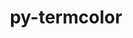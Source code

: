 ---
title: "py-termcolor"
layout: cache
categories: [package, develop]
meta: {"versions": ["1.1.0"], "compilers": ["apple-clang@=15.0.0", "gcc@=11.4.0"], "oss": ["ubuntu22.04", "ventura"], "platforms": ["darwin", "linux"], "targets": ["aarch64", "neoverse_v1", "x86_64_v3"], "stacks": ["e4s", "e4s-neoverse_v1", "ml-darwin-aarch64-mps", "ml-linux-x86_64-cpu", "ml-linux-x86_64-cuda", "ml-linux-x86_64-rocm", "root"], "num_specs": 55, "num_specs_by_stack": {"ml-darwin-aarch64-mps": 2, "root": 55, "e4s-neoverse_v1": 2, "e4s": 4, "ml-linux-x86_64-rocm": 6, "ml-linux-x86_64-cpu": 6, "ml-linux-x86_64-cuda": 6}}
spec_details: [{"hash": "nn6a22a7vp3t4iylvzrj2xbqh6touhky", "compiler": "apple-clang@=15.0.0", "versions": ["1.1.0"], "os": "ventura", "platform": "darwin", "target": "aarch64", "variants": ["build_system=python_pip"], "stacks": ["ml-darwin-aarch64-mps", "root"], "size": "-", "tarball": "https://binaries.spack.io/develop/build_cache/darwin-ventura-aarch64/apple-clang-15.0.0/py-termcolor-1.1.0/darwin-ventura-aarch64-apple-clang-15.0.0-py-termcolor-1.1.0-nn6a22a7vp3t4iylvzrj2xbqh6touhky.spack"}, {"hash": "kt7tmq4aycoqwbylkgyoazc44vq3vs5q", "compiler": "apple-clang@=15.0.0", "versions": ["1.1.0"], "os": "ventura", "platform": "darwin", "target": "aarch64", "variants": ["build_system=python_pip"], "stacks": ["root"], "size": "-", "tarball": "https://binaries.spack.io/develop/build_cache/darwin-ventura-aarch64/apple-clang-15.0.0/py-termcolor-1.1.0/darwin-ventura-aarch64-apple-clang-15.0.0-py-termcolor-1.1.0-kt7tmq4aycoqwbylkgyoazc44vq3vs5q.spack"}, {"hash": "2s7oz4y7wmvberrvuz4oocrnr24hb43g", "compiler": "apple-clang@=15.0.0", "versions": ["1.1.0"], "os": "ventura", "platform": "darwin", "target": "aarch64", "variants": ["build_system=python_pip"], "stacks": ["root"], "size": "-", "tarball": "https://binaries.spack.io/develop/build_cache/darwin-ventura-aarch64/apple-clang-15.0.0/py-termcolor-1.1.0/darwin-ventura-aarch64-apple-clang-15.0.0-py-termcolor-1.1.0-2s7oz4y7wmvberrvuz4oocrnr24hb43g.spack"}, {"hash": "n2rv4vecn6aftallazmfq5mefv4msbku", "compiler": "apple-clang@=15.0.0", "versions": ["1.1.0"], "os": "ventura", "platform": "darwin", "target": "aarch64", "variants": ["build_system=python_pip"], "stacks": ["root"], "size": "-", "tarball": "https://binaries.spack.io/develop/build_cache/darwin-ventura-aarch64/apple-clang-15.0.0/py-termcolor-1.1.0/darwin-ventura-aarch64-apple-clang-15.0.0-py-termcolor-1.1.0-n2rv4vecn6aftallazmfq5mefv4msbku.spack"}, {"hash": "2lifr6uhp6ckbnl67d2wjwnyheekou2x", "compiler": "apple-clang@=15.0.0", "versions": ["1.1.0"], "os": "ventura", "platform": "darwin", "target": "aarch64", "variants": ["build_system=python_pip"], "stacks": ["ml-darwin-aarch64-mps", "root"], "size": "-", "tarball": "https://binaries.spack.io/develop/build_cache/darwin-ventura-aarch64/apple-clang-15.0.0/py-termcolor-1.1.0/darwin-ventura-aarch64-apple-clang-15.0.0-py-termcolor-1.1.0-2lifr6uhp6ckbnl67d2wjwnyheekou2x.spack"}, {"hash": "m7kwrygigptqexxssqcnkhhszgivblfb", "compiler": "apple-clang@=15.0.0", "versions": ["1.1.0"], "os": "ventura", "platform": "darwin", "target": "aarch64", "variants": ["build_system=python_pip"], "stacks": ["root"], "size": "-", "tarball": "https://binaries.spack.io/develop/build_cache/darwin-ventura-aarch64/apple-clang-15.0.0/py-termcolor-1.1.0/darwin-ventura-aarch64-apple-clang-15.0.0-py-termcolor-1.1.0-m7kwrygigptqexxssqcnkhhszgivblfb.spack"}, {"hash": "ig74lcikjvxbeke7hzfl2da3ubls23gb", "compiler": "apple-clang@=15.0.0", "versions": ["1.1.0"], "os": "ventura", "platform": "darwin", "target": "aarch64", "variants": ["build_system=python_pip"], "stacks": ["root"], "size": "-", "tarball": "https://binaries.spack.io/develop/build_cache/darwin-ventura-aarch64/apple-clang-15.0.0/py-termcolor-1.1.0/darwin-ventura-aarch64-apple-clang-15.0.0-py-termcolor-1.1.0-ig74lcikjvxbeke7hzfl2da3ubls23gb.spack"}, {"hash": "kckwewpe6cg6u6tbwgmj545rvsvifumr", "compiler": "gcc@=11.4.0", "versions": ["1.1.0"], "os": "ubuntu22.04", "platform": "linux", "target": "neoverse_v1", "variants": ["build_system=python_pip"], "stacks": ["e4s-neoverse_v1", "root"], "size": "-", "tarball": "https://binaries.spack.io/develop/build_cache/linux-ubuntu22.04-neoverse_v1/gcc-11.4.0/py-termcolor-1.1.0/linux-ubuntu22.04-neoverse_v1-gcc-11.4.0-py-termcolor-1.1.0-kckwewpe6cg6u6tbwgmj545rvsvifumr.spack"}, {"hash": "i3jo5lyygbzycrhln55nab4brzxtykle", "compiler": "gcc@=11.4.0", "versions": ["1.1.0"], "os": "ubuntu22.04", "platform": "linux", "target": "neoverse_v1", "variants": ["build_system=python_pip"], "stacks": ["root"], "size": "-", "tarball": "https://binaries.spack.io/develop/build_cache/linux-ubuntu22.04-neoverse_v1/gcc-11.4.0/py-termcolor-1.1.0/linux-ubuntu22.04-neoverse_v1-gcc-11.4.0-py-termcolor-1.1.0-i3jo5lyygbzycrhln55nab4brzxtykle.spack"}, {"hash": "gk47yrdzvac5bddu575zyg7vgvquqlwj", "compiler": "gcc@=11.4.0", "versions": ["1.1.0"], "os": "ubuntu22.04", "platform": "linux", "target": "neoverse_v1", "variants": ["build_system=python_pip"], "stacks": ["root"], "size": "-", "tarball": "https://binaries.spack.io/develop/build_cache/linux-ubuntu22.04-neoverse_v1/gcc-11.4.0/py-termcolor-1.1.0/linux-ubuntu22.04-neoverse_v1-gcc-11.4.0-py-termcolor-1.1.0-gk47yrdzvac5bddu575zyg7vgvquqlwj.spack"}, {"hash": "votx6ykjo7db73c553aq3ecx7w7wkct4", "compiler": "gcc@=11.4.0", "versions": ["1.1.0"], "os": "ubuntu22.04", "platform": "linux", "target": "neoverse_v1", "variants": ["build_system=python_pip"], "stacks": ["root"], "size": "-", "tarball": "https://binaries.spack.io/develop/build_cache/linux-ubuntu22.04-neoverse_v1/gcc-11.4.0/py-termcolor-1.1.0/linux-ubuntu22.04-neoverse_v1-gcc-11.4.0-py-termcolor-1.1.0-votx6ykjo7db73c553aq3ecx7w7wkct4.spack"}, {"hash": "s42rb6v6m5flrocgzyqeyugnewbqvp3w", "compiler": "gcc@=11.4.0", "versions": ["1.1.0"], "os": "ubuntu22.04", "platform": "linux", "target": "neoverse_v1", "variants": ["build_system=python_pip"], "stacks": ["root"], "size": "-", "tarball": "https://binaries.spack.io/develop/build_cache/linux-ubuntu22.04-neoverse_v1/gcc-11.4.0/py-termcolor-1.1.0/linux-ubuntu22.04-neoverse_v1-gcc-11.4.0-py-termcolor-1.1.0-s42rb6v6m5flrocgzyqeyugnewbqvp3w.spack"}, {"hash": "ngwq5j52ahc65exm4zs656ym2mpi7vhl", "compiler": "gcc@=11.4.0", "versions": ["1.1.0"], "os": "ubuntu22.04", "platform": "linux", "target": "neoverse_v1", "variants": ["build_system=python_pip"], "stacks": ["root"], "size": "-", "tarball": "https://binaries.spack.io/develop/build_cache/linux-ubuntu22.04-neoverse_v1/gcc-11.4.0/py-termcolor-1.1.0/linux-ubuntu22.04-neoverse_v1-gcc-11.4.0-py-termcolor-1.1.0-ngwq5j52ahc65exm4zs656ym2mpi7vhl.spack"}, {"hash": "67cbkjqg2ss7js7u23oguv6ak4yh6a5t", "compiler": "gcc@=11.4.0", "versions": ["1.1.0"], "os": "ubuntu22.04", "platform": "linux", "target": "neoverse_v1", "variants": ["build_system=python_pip"], "stacks": ["root"], "size": "-", "tarball": "https://binaries.spack.io/develop/build_cache/linux-ubuntu22.04-neoverse_v1/gcc-11.4.0/py-termcolor-1.1.0/linux-ubuntu22.04-neoverse_v1-gcc-11.4.0-py-termcolor-1.1.0-67cbkjqg2ss7js7u23oguv6ak4yh6a5t.spack"}, {"hash": "uxa6hsryhrf46ecy6kvwb6eerje3szth", "compiler": "gcc@=11.4.0", "versions": ["1.1.0"], "os": "ubuntu22.04", "platform": "linux", "target": "neoverse_v1", "variants": ["build_system=python_pip"], "stacks": ["e4s-neoverse_v1", "root"], "size": "-", "tarball": "https://binaries.spack.io/develop/build_cache/linux-ubuntu22.04-neoverse_v1/gcc-11.4.0/py-termcolor-1.1.0/linux-ubuntu22.04-neoverse_v1-gcc-11.4.0-py-termcolor-1.1.0-uxa6hsryhrf46ecy6kvwb6eerje3szth.spack"}, {"hash": "2ozrc5thlmkfxa7i7gziz264dlzrmrse", "compiler": "gcc@=11.4.0", "versions": ["1.1.0"], "os": "ubuntu22.04", "platform": "linux", "target": "x86_64_v3", "variants": ["build_system=python_pip"], "stacks": ["root"], "size": "-", "tarball": "https://binaries.spack.io/develop/build_cache/linux-ubuntu22.04-x86_64_v3/gcc-11.4.0/py-termcolor-1.1.0/linux-ubuntu22.04-x86_64_v3-gcc-11.4.0-py-termcolor-1.1.0-2ozrc5thlmkfxa7i7gziz264dlzrmrse.spack"}, {"hash": "g3qrth7xutdxpf2ihcu4l2x2tciyn4lw", "compiler": "gcc@=11.4.0", "versions": ["1.1.0"], "os": "ubuntu22.04", "platform": "linux", "target": "x86_64_v3", "variants": ["build_system=python_pip"], "stacks": ["root"], "size": "-", "tarball": "https://binaries.spack.io/develop/build_cache/linux-ubuntu22.04-x86_64_v3/gcc-11.4.0/py-termcolor-1.1.0/linux-ubuntu22.04-x86_64_v3-gcc-11.4.0-py-termcolor-1.1.0-g3qrth7xutdxpf2ihcu4l2x2tciyn4lw.spack"}, {"hash": "xwq3o4ys7vxrb6uf5rcy5zycijdfhvqe", "compiler": "gcc@=11.4.0", "versions": ["1.1.0"], "os": "ubuntu22.04", "platform": "linux", "target": "x86_64_v3", "variants": ["build_system=python_pip"], "stacks": ["root"], "size": "-", "tarball": "https://binaries.spack.io/develop/build_cache/linux-ubuntu22.04-x86_64_v3/gcc-11.4.0/py-termcolor-1.1.0/linux-ubuntu22.04-x86_64_v3-gcc-11.4.0-py-termcolor-1.1.0-xwq3o4ys7vxrb6uf5rcy5zycijdfhvqe.spack"}, {"hash": "h3qdevjzq53xtvzt4e2g3nxjaotgioq6", "compiler": "gcc@=11.4.0", "versions": ["1.1.0"], "os": "ubuntu22.04", "platform": "linux", "target": "x86_64_v3", "variants": ["build_system=python_pip"], "stacks": ["root", "e4s"], "size": "-", "tarball": "https://binaries.spack.io/develop/build_cache/linux-ubuntu22.04-x86_64_v3/gcc-11.4.0/py-termcolor-1.1.0/linux-ubuntu22.04-x86_64_v3-gcc-11.4.0-py-termcolor-1.1.0-h3qdevjzq53xtvzt4e2g3nxjaotgioq6.spack"}, {"hash": "oj5rs3p4rlpfjtyg3jgzahheocqocwnr", "compiler": "gcc@=11.4.0", "versions": ["1.1.0"], "os": "ubuntu22.04", "platform": "linux", "target": "x86_64_v3", "variants": ["build_system=python_pip"], "stacks": ["root"], "size": "-", "tarball": "https://binaries.spack.io/develop/build_cache/linux-ubuntu22.04-x86_64_v3/gcc-11.4.0/py-termcolor-1.1.0/linux-ubuntu22.04-x86_64_v3-gcc-11.4.0-py-termcolor-1.1.0-oj5rs3p4rlpfjtyg3jgzahheocqocwnr.spack"}, {"hash": "xhhrxjj2tvknf5ngmybgx6pfcvihk64v", "compiler": "gcc@=11.4.0", "versions": ["1.1.0"], "os": "ubuntu22.04", "platform": "linux", "target": "x86_64_v3", "variants": ["build_system=python_pip"], "stacks": ["root", "e4s"], "size": "-", "tarball": "https://binaries.spack.io/develop/build_cache/linux-ubuntu22.04-x86_64_v3/gcc-11.4.0/py-termcolor-1.1.0/linux-ubuntu22.04-x86_64_v3-gcc-11.4.0-py-termcolor-1.1.0-xhhrxjj2tvknf5ngmybgx6pfcvihk64v.spack"}, {"hash": "wwpms45slojymkvvbgs2bzxyiaywzwa7", "compiler": "gcc@=11.4.0", "versions": ["1.1.0"], "os": "ubuntu22.04", "platform": "linux", "target": "x86_64_v3", "variants": ["build_system=python_pip"], "stacks": ["root"], "size": "-", "tarball": "https://binaries.spack.io/develop/build_cache/linux-ubuntu22.04-x86_64_v3/gcc-11.4.0/py-termcolor-1.1.0/linux-ubuntu22.04-x86_64_v3-gcc-11.4.0-py-termcolor-1.1.0-wwpms45slojymkvvbgs2bzxyiaywzwa7.spack"}, {"hash": "kbeziarehl4e45nk5kb5olnbpqlin2ce", "compiler": "gcc@=11.4.0", "versions": ["1.1.0"], "os": "ubuntu22.04", "platform": "linux", "target": "x86_64_v3", "variants": ["build_system=python_pip"], "stacks": ["root"], "size": "-", "tarball": "https://binaries.spack.io/develop/build_cache/linux-ubuntu22.04-x86_64_v3/gcc-11.4.0/py-termcolor-1.1.0/linux-ubuntu22.04-x86_64_v3-gcc-11.4.0-py-termcolor-1.1.0-kbeziarehl4e45nk5kb5olnbpqlin2ce.spack"}, {"hash": "q2krlaykiltk625ukpuzwj6cd3q7i7ct", "compiler": "gcc@=11.4.0", "versions": ["1.1.0"], "os": "ubuntu22.04", "platform": "linux", "target": "x86_64_v3", "variants": ["build_system=python_pip"], "stacks": ["root"], "size": "-", "tarball": "https://binaries.spack.io/develop/build_cache/linux-ubuntu22.04-x86_64_v3/gcc-11.4.0/py-termcolor-1.1.0/linux-ubuntu22.04-x86_64_v3-gcc-11.4.0-py-termcolor-1.1.0-q2krlaykiltk625ukpuzwj6cd3q7i7ct.spack"}, {"hash": "yvzvfjyd7ozwxdvvnrx423l2g2hvldnu", "compiler": "gcc@=11.4.0", "versions": ["1.1.0"], "os": "ubuntu22.04", "platform": "linux", "target": "x86_64_v3", "variants": ["build_system=python_pip"], "stacks": ["root", "e4s"], "size": "-", "tarball": "https://binaries.spack.io/develop/build_cache/linux-ubuntu22.04-x86_64_v3/gcc-11.4.0/py-termcolor-1.1.0/linux-ubuntu22.04-x86_64_v3-gcc-11.4.0-py-termcolor-1.1.0-yvzvfjyd7ozwxdvvnrx423l2g2hvldnu.spack"}, {"hash": "bk4obi3xxbgrzth4emv476to5gunbsl7", "compiler": "gcc@=11.4.0", "versions": ["1.1.0"], "os": "ubuntu22.04", "platform": "linux", "target": "x86_64_v3", "variants": ["build_system=python_pip"], "stacks": ["root"], "size": "-", "tarball": "https://binaries.spack.io/develop/build_cache/linux-ubuntu22.04-x86_64_v3/gcc-11.4.0/py-termcolor-1.1.0/linux-ubuntu22.04-x86_64_v3-gcc-11.4.0-py-termcolor-1.1.0-bk4obi3xxbgrzth4emv476to5gunbsl7.spack"}, {"hash": "lfuwbvooaugpucea72b6mew7ibnh72l6", "compiler": "gcc@=11.4.0", "versions": ["1.1.0"], "os": "ubuntu22.04", "platform": "linux", "target": "x86_64_v3", "variants": ["build_system=python_pip"], "stacks": ["root"], "size": "-", "tarball": "https://binaries.spack.io/develop/build_cache/linux-ubuntu22.04-x86_64_v3/gcc-11.4.0/py-termcolor-1.1.0/linux-ubuntu22.04-x86_64_v3-gcc-11.4.0-py-termcolor-1.1.0-lfuwbvooaugpucea72b6mew7ibnh72l6.spack"}, {"hash": "knelfcyqhym3xi7zdh2sb3kfjyxlipzb", "compiler": "gcc@=11.4.0", "versions": ["1.1.0"], "os": "ubuntu22.04", "platform": "linux", "target": "x86_64_v3", "variants": ["build_system=python_pip"], "stacks": ["root", "e4s"], "size": "-", "tarball": "https://binaries.spack.io/develop/build_cache/linux-ubuntu22.04-x86_64_v3/gcc-11.4.0/py-termcolor-1.1.0/linux-ubuntu22.04-x86_64_v3-gcc-11.4.0-py-termcolor-1.1.0-knelfcyqhym3xi7zdh2sb3kfjyxlipzb.spack"}, {"hash": "w52jhxopamt75me2hc7p2shtrzhev6z5", "compiler": "gcc@=11.4.0", "versions": ["1.1.0"], "os": "ubuntu22.04", "platform": "linux", "target": "x86_64_v3", "variants": ["build_system=python_pip"], "stacks": ["root"], "size": "-", "tarball": "https://binaries.spack.io/develop/build_cache/linux-ubuntu22.04-x86_64_v3/gcc-11.4.0/py-termcolor-1.1.0/linux-ubuntu22.04-x86_64_v3-gcc-11.4.0-py-termcolor-1.1.0-w52jhxopamt75me2hc7p2shtrzhev6z5.spack"}, {"hash": "6tleeqck53ti6bg6xz2fr5pcygjnz474", "compiler": "gcc@=11.4.0", "versions": ["1.1.0"], "os": "ubuntu22.04", "platform": "linux", "target": "x86_64_v3", "variants": ["build_system=python_pip"], "stacks": ["root"], "size": "-", "tarball": "https://binaries.spack.io/develop/build_cache/linux-ubuntu22.04-x86_64_v3/gcc-11.4.0/py-termcolor-1.1.0/linux-ubuntu22.04-x86_64_v3-gcc-11.4.0-py-termcolor-1.1.0-6tleeqck53ti6bg6xz2fr5pcygjnz474.spack"}, {"hash": "7dmko3cr7i2ijobgpjvk5wo3spjgyn4s", "compiler": "gcc@=11.4.0", "versions": ["1.1.0"], "os": "ubuntu22.04", "platform": "linux", "target": "x86_64_v3", "variants": ["build_system=python_pip"], "stacks": ["root"], "size": "-", "tarball": "https://binaries.spack.io/develop/build_cache/linux-ubuntu22.04-x86_64_v3/gcc-11.4.0/py-termcolor-1.1.0/linux-ubuntu22.04-x86_64_v3-gcc-11.4.0-py-termcolor-1.1.0-7dmko3cr7i2ijobgpjvk5wo3spjgyn4s.spack"}, {"hash": "5wikwavvqhi2zbi56nzwsv6g4jadugib", "compiler": "gcc@=11.4.0", "versions": ["1.1.0"], "os": "ubuntu22.04", "platform": "linux", "target": "x86_64_v3", "variants": ["build_system=python_pip"], "stacks": ["root"], "size": "-", "tarball": "https://binaries.spack.io/develop/build_cache/linux-ubuntu22.04-x86_64_v3/gcc-11.4.0/py-termcolor-1.1.0/linux-ubuntu22.04-x86_64_v3-gcc-11.4.0-py-termcolor-1.1.0-5wikwavvqhi2zbi56nzwsv6g4jadugib.spack"}, {"hash": "kiwzx2lkiwptfx5o57j7szwafnwhldbn", "compiler": "gcc@=11.4.0", "versions": ["1.1.0"], "os": "ubuntu22.04", "platform": "linux", "target": "x86_64_v3", "variants": ["build_system=python_pip"], "stacks": ["root"], "size": "-", "tarball": "https://binaries.spack.io/develop/build_cache/linux-ubuntu22.04-x86_64_v3/gcc-11.4.0/py-termcolor-1.1.0/linux-ubuntu22.04-x86_64_v3-gcc-11.4.0-py-termcolor-1.1.0-kiwzx2lkiwptfx5o57j7szwafnwhldbn.spack"}, {"hash": "kgehih26sgtkxmuyeqtt5rmhbqy3yhr3", "compiler": "gcc@=11.4.0", "versions": ["1.1.0"], "os": "ubuntu22.04", "platform": "linux", "target": "x86_64_v3", "variants": ["build_system=python_pip"], "stacks": ["root"], "size": "-", "tarball": "https://binaries.spack.io/develop/build_cache/linux-ubuntu22.04-x86_64_v3/gcc-11.4.0/py-termcolor-1.1.0/linux-ubuntu22.04-x86_64_v3-gcc-11.4.0-py-termcolor-1.1.0-kgehih26sgtkxmuyeqtt5rmhbqy3yhr3.spack"}, {"hash": "zdcv6cfyv62xri3zhesbxtsr3ux4sziu", "compiler": "gcc@=11.4.0", "versions": ["1.1.0"], "os": "ubuntu22.04", "platform": "linux", "target": "x86_64_v3", "variants": ["build_system=python_pip"], "stacks": ["ml-linux-x86_64-rocm", "ml-linux-x86_64-cpu", "ml-linux-x86_64-cuda", "root"], "size": "-", "tarball": "https://binaries.spack.io/develop/build_cache/linux-ubuntu22.04-x86_64_v3/gcc-11.4.0/py-termcolor-1.1.0/linux-ubuntu22.04-x86_64_v3-gcc-11.4.0-py-termcolor-1.1.0-zdcv6cfyv62xri3zhesbxtsr3ux4sziu.spack"}, {"hash": "52ztlnnpafene47qhcksxwxanjarkirn", "compiler": "gcc@=11.4.0", "versions": ["1.1.0"], "os": "ubuntu22.04", "platform": "linux", "target": "x86_64_v3", "variants": ["build_system=python_pip"], "stacks": ["root"], "size": "-", "tarball": "https://binaries.spack.io/develop/build_cache/linux-ubuntu22.04-x86_64_v3/gcc-11.4.0/py-termcolor-1.1.0/linux-ubuntu22.04-x86_64_v3-gcc-11.4.0-py-termcolor-1.1.0-52ztlnnpafene47qhcksxwxanjarkirn.spack"}, {"hash": "ocfvahy7kg2urogenprtwptwvrfemzmu", "compiler": "gcc@=11.4.0", "versions": ["1.1.0"], "os": "ubuntu22.04", "platform": "linux", "target": "x86_64_v3", "variants": ["build_system=python_pip"], "stacks": ["ml-linux-x86_64-rocm", "ml-linux-x86_64-cpu", "ml-linux-x86_64-cuda", "root"], "size": "-", "tarball": "https://binaries.spack.io/develop/build_cache/linux-ubuntu22.04-x86_64_v3/gcc-11.4.0/py-termcolor-1.1.0/linux-ubuntu22.04-x86_64_v3-gcc-11.4.0-py-termcolor-1.1.0-ocfvahy7kg2urogenprtwptwvrfemzmu.spack"}, {"hash": "bwmf3vkeliz7whdlfkit3vnru6vz32xt", "compiler": "gcc@=11.4.0", "versions": ["1.1.0"], "os": "ubuntu22.04", "platform": "linux", "target": "x86_64_v3", "variants": ["build_system=python_pip"], "stacks": ["root"], "size": "-", "tarball": "https://binaries.spack.io/develop/build_cache/linux-ubuntu22.04-x86_64_v3/gcc-11.4.0/py-termcolor-1.1.0/linux-ubuntu22.04-x86_64_v3-gcc-11.4.0-py-termcolor-1.1.0-bwmf3vkeliz7whdlfkit3vnru6vz32xt.spack"}, {"hash": "gr3w6fxmvofq33bwaq7s5dv6da52hmsq", "compiler": "gcc@=11.4.0", "versions": ["1.1.0"], "os": "ubuntu22.04", "platform": "linux", "target": "x86_64_v3", "variants": ["build_system=python_pip"], "stacks": ["root"], "size": "-", "tarball": "https://binaries.spack.io/develop/build_cache/linux-ubuntu22.04-x86_64_v3/gcc-11.4.0/py-termcolor-1.1.0/linux-ubuntu22.04-x86_64_v3-gcc-11.4.0-py-termcolor-1.1.0-gr3w6fxmvofq33bwaq7s5dv6da52hmsq.spack"}, {"hash": "otetwv3fpxqevp5l663bwwwlv57iaq2g", "compiler": "gcc@=11.4.0", "versions": ["1.1.0"], "os": "ubuntu22.04", "platform": "linux", "target": "x86_64_v3", "variants": ["build_system=python_pip"], "stacks": ["root"], "size": "-", "tarball": "https://binaries.spack.io/develop/build_cache/linux-ubuntu22.04-x86_64_v3/gcc-11.4.0/py-termcolor-1.1.0/linux-ubuntu22.04-x86_64_v3-gcc-11.4.0-py-termcolor-1.1.0-otetwv3fpxqevp5l663bwwwlv57iaq2g.spack"}, {"hash": "qdn7s6xxp3o4devtkzg3taajhuenz63w", "compiler": "gcc@=11.4.0", "versions": ["1.1.0"], "os": "ubuntu22.04", "platform": "linux", "target": "x86_64_v3", "variants": ["build_system=python_pip"], "stacks": ["root"], "size": "-", "tarball": "https://binaries.spack.io/develop/build_cache/linux-ubuntu22.04-x86_64_v3/gcc-11.4.0/py-termcolor-1.1.0/linux-ubuntu22.04-x86_64_v3-gcc-11.4.0-py-termcolor-1.1.0-qdn7s6xxp3o4devtkzg3taajhuenz63w.spack"}, {"hash": "o3k5cqvzry3gc6tsw63ija7krqyjuk4b", "compiler": "gcc@=11.4.0", "versions": ["1.1.0"], "os": "ubuntu22.04", "platform": "linux", "target": "x86_64_v3", "variants": ["build_system=python_pip"], "stacks": ["root"], "size": "-", "tarball": "https://binaries.spack.io/develop/build_cache/linux-ubuntu22.04-x86_64_v3/gcc-11.4.0/py-termcolor-1.1.0/linux-ubuntu22.04-x86_64_v3-gcc-11.4.0-py-termcolor-1.1.0-o3k5cqvzry3gc6tsw63ija7krqyjuk4b.spack"}, {"hash": "y5tjvz4zyn56h7hckftaarkczovpdzhz", "compiler": "gcc@=11.4.0", "versions": ["1.1.0"], "os": "ubuntu22.04", "platform": "linux", "target": "x86_64_v3", "variants": ["build_system=python_pip"], "stacks": ["root"], "size": "-", "tarball": "https://binaries.spack.io/develop/build_cache/linux-ubuntu22.04-x86_64_v3/gcc-11.4.0/py-termcolor-1.1.0/linux-ubuntu22.04-x86_64_v3-gcc-11.4.0-py-termcolor-1.1.0-y5tjvz4zyn56h7hckftaarkczovpdzhz.spack"}, {"hash": "di6vgrch6ii34xs7aobvnwe5ac75xxsj", "compiler": "gcc@=11.4.0", "versions": ["1.1.0"], "os": "ubuntu22.04", "platform": "linux", "target": "x86_64_v3", "variants": ["build_system=python_pip"], "stacks": ["root"], "size": "-", "tarball": "https://binaries.spack.io/develop/build_cache/linux-ubuntu22.04-x86_64_v3/gcc-11.4.0/py-termcolor-1.1.0/linux-ubuntu22.04-x86_64_v3-gcc-11.4.0-py-termcolor-1.1.0-di6vgrch6ii34xs7aobvnwe5ac75xxsj.spack"}, {"hash": "bqpkzo4v76qc5ogpca6utk2mavqjj5yl", "compiler": "gcc@=11.4.0", "versions": ["1.1.0"], "os": "ubuntu22.04", "platform": "linux", "target": "x86_64_v3", "variants": ["build_system=python_pip"], "stacks": ["root"], "size": "-", "tarball": "https://binaries.spack.io/develop/build_cache/linux-ubuntu22.04-x86_64_v3/gcc-11.4.0/py-termcolor-1.1.0/linux-ubuntu22.04-x86_64_v3-gcc-11.4.0-py-termcolor-1.1.0-bqpkzo4v76qc5ogpca6utk2mavqjj5yl.spack"}, {"hash": "olkm4adazetik5zwxiq5jotpbz3zqmcr", "compiler": "gcc@=11.4.0", "versions": ["1.1.0"], "os": "ubuntu22.04", "platform": "linux", "target": "x86_64_v3", "variants": ["build_system=python_pip"], "stacks": ["ml-linux-x86_64-rocm", "ml-linux-x86_64-cpu", "ml-linux-x86_64-cuda", "root"], "size": "-", "tarball": "https://binaries.spack.io/develop/build_cache/linux-ubuntu22.04-x86_64_v3/gcc-11.4.0/py-termcolor-1.1.0/linux-ubuntu22.04-x86_64_v3-gcc-11.4.0-py-termcolor-1.1.0-olkm4adazetik5zwxiq5jotpbz3zqmcr.spack"}, {"hash": "xwxttodbvvjy7lphsot43vqeqhulb7f2", "compiler": "gcc@=11.4.0", "versions": ["1.1.0"], "os": "ubuntu22.04", "platform": "linux", "target": "x86_64_v3", "variants": ["build_system=python_pip"], "stacks": ["ml-linux-x86_64-rocm", "ml-linux-x86_64-cpu", "ml-linux-x86_64-cuda", "root"], "size": "-", "tarball": "https://binaries.spack.io/develop/build_cache/linux-ubuntu22.04-x86_64_v3/gcc-11.4.0/py-termcolor-1.1.0/linux-ubuntu22.04-x86_64_v3-gcc-11.4.0-py-termcolor-1.1.0-xwxttodbvvjy7lphsot43vqeqhulb7f2.spack"}, {"hash": "gq553kuu6h75x6er4kn4kxxelqxi24em", "compiler": "gcc@=11.4.0", "versions": ["1.1.0"], "os": "ubuntu22.04", "platform": "linux", "target": "x86_64_v3", "variants": ["build_system=python_pip"], "stacks": ["root"], "size": "-", "tarball": "https://binaries.spack.io/develop/build_cache/linux-ubuntu22.04-x86_64_v3/gcc-11.4.0/py-termcolor-1.1.0/linux-ubuntu22.04-x86_64_v3-gcc-11.4.0-py-termcolor-1.1.0-gq553kuu6h75x6er4kn4kxxelqxi24em.spack"}, {"hash": "yji3evm7amembx53wej47ydhvhzktafp", "compiler": "gcc@=11.4.0", "versions": ["1.1.0"], "os": "ubuntu22.04", "platform": "linux", "target": "x86_64_v3", "variants": ["build_system=python_pip"], "stacks": ["root"], "size": "-", "tarball": "https://binaries.spack.io/develop/build_cache/linux-ubuntu22.04-x86_64_v3/gcc-11.4.0/py-termcolor-1.1.0/linux-ubuntu22.04-x86_64_v3-gcc-11.4.0-py-termcolor-1.1.0-yji3evm7amembx53wej47ydhvhzktafp.spack"}, {"hash": "bkrlxukue6ariof6reu3xf2bxyh2zi4i", "compiler": "gcc@=11.4.0", "versions": ["1.1.0"], "os": "ubuntu22.04", "platform": "linux", "target": "x86_64_v3", "variants": ["build_system=python_pip"], "stacks": ["root"], "size": "-", "tarball": "https://binaries.spack.io/develop/build_cache/linux-ubuntu22.04-x86_64_v3/gcc-11.4.0/py-termcolor-1.1.0/linux-ubuntu22.04-x86_64_v3-gcc-11.4.0-py-termcolor-1.1.0-bkrlxukue6ariof6reu3xf2bxyh2zi4i.spack"}, {"hash": "xh3kedwjy6hymyav56fw3tkfitkpuiie", "compiler": "gcc@=11.4.0", "versions": ["1.1.0"], "os": "ubuntu22.04", "platform": "linux", "target": "x86_64_v3", "variants": ["build_system=python_pip"], "stacks": ["ml-linux-x86_64-rocm", "ml-linux-x86_64-cpu", "ml-linux-x86_64-cuda", "root"], "size": "-", "tarball": "https://binaries.spack.io/develop/build_cache/linux-ubuntu22.04-x86_64_v3/gcc-11.4.0/py-termcolor-1.1.0/linux-ubuntu22.04-x86_64_v3-gcc-11.4.0-py-termcolor-1.1.0-xh3kedwjy6hymyav56fw3tkfitkpuiie.spack"}, {"hash": "xiauytcawfqemh5nzgm4brhwktn7726b", "compiler": "gcc@=11.4.0", "versions": ["1.1.0"], "os": "ubuntu22.04", "platform": "linux", "target": "x86_64_v3", "variants": ["build_system=python_pip"], "stacks": ["root"], "size": "-", "tarball": "https://binaries.spack.io/develop/build_cache/linux-ubuntu22.04-x86_64_v3/gcc-11.4.0/py-termcolor-1.1.0/linux-ubuntu22.04-x86_64_v3-gcc-11.4.0-py-termcolor-1.1.0-xiauytcawfqemh5nzgm4brhwktn7726b.spack"}, {"hash": "gzwtq5he2kxskuz753z4nj2saaguzoum", "compiler": "gcc@=11.4.0", "versions": ["1.1.0"], "os": "ubuntu22.04", "platform": "linux", "target": "x86_64_v3", "variants": ["build_system=python_pip"], "stacks": ["root"], "size": "-", "tarball": "https://binaries.spack.io/develop/build_cache/linux-ubuntu22.04-x86_64_v3/gcc-11.4.0/py-termcolor-1.1.0/linux-ubuntu22.04-x86_64_v3-gcc-11.4.0-py-termcolor-1.1.0-gzwtq5he2kxskuz753z4nj2saaguzoum.spack"}, {"hash": "xk2s66cab66sdpw33jieoepbuwgjke55", "compiler": "gcc@=11.4.0", "versions": ["1.1.0"], "os": "ubuntu22.04", "platform": "linux", "target": "x86_64_v3", "variants": ["build_system=python_pip"], "stacks": ["ml-linux-x86_64-rocm", "ml-linux-x86_64-cpu", "ml-linux-x86_64-cuda", "root"], "size": "-", "tarball": "https://binaries.spack.io/develop/build_cache/linux-ubuntu22.04-x86_64_v3/gcc-11.4.0/py-termcolor-1.1.0/linux-ubuntu22.04-x86_64_v3-gcc-11.4.0-py-termcolor-1.1.0-xk2s66cab66sdpw33jieoepbuwgjke55.spack"}, {"hash": "3d4nihpct4qhvezn6g3ljpmeqk2oul2a", "compiler": "gcc@=11.4.0", "versions": ["1.1.0"], "os": "ubuntu22.04", "platform": "linux", "target": "x86_64_v3", "variants": ["build_system=python_pip"], "stacks": ["root"], "size": "-", "tarball": "https://binaries.spack.io/develop/build_cache/linux-ubuntu22.04-x86_64_v3/gcc-11.4.0/py-termcolor-1.1.0/linux-ubuntu22.04-x86_64_v3-gcc-11.4.0-py-termcolor-1.1.0-3d4nihpct4qhvezn6g3ljpmeqk2oul2a.spack"}]
---